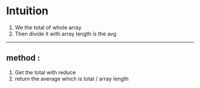 # Intuition

1. We the total of whole array
2. Then divide it with array length is the avg

<hr/>

## method :

1. Get the total with reduce
2. return the average which is total / array length
